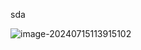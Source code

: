 sda

![image-20240715113915102](C:\Users\q1920\AppData\Roaming\Typora\typora-user-images\image-20240715113915102.png)